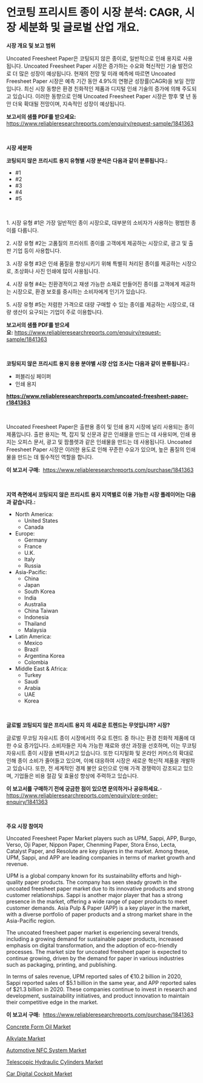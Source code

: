 <p><h1>언코팅 프리시트 종이 시장 분석: CAGR, 시장 세분화 및 글로벌 산업 개요.</h1></p><p><strong>시장 개요 및 보고 범위</strong></p>
<p><p>Uncoated Freesheet Paper은 코팅되지 않은 종이로, 일반적으로 인쇄 용지로 사용됩니다. Uncoated Freesheet Paper 시장은 증가하는 수요와 혁신적인 기술 발전으로 더 많은 성장이 예상됩니다. 현재의 전망 및 미래 예측에 따르면 Uncoated Freesheet Paper 시장은 예측 기간 동안 4.9%의 연평균 성장률(CAGR)을 보일 전망입니다. 최신 시장 동향은 환경 친화적인 제품과 디지털 인쇄 기술의 증가에 의해 주도되고 있습니다. 이러한 동향으로 인해 Uncoated Freesheet Paper 시장은 향후 몇 년 동안 더욱 확대될 전망이며, 지속적인 성장이 예상됩니다.</p></p>
<p><strong>보고서의 샘플 PDF를 받으세요:</strong> <a href="https://www.reliableresearchreports.com/enquiry/request-sample/1841363">https://www.reliableresearchreports.com/enquiry/request-sample/1841363</a></p>
<p>&nbsp;</p>
<p><strong>시장 세분화</strong></p>
<p><strong>코팅되지 않은 프리시트 용지 유형별 시장 분석은 다음과 같이 분류됩니다.:</strong></p>
<p><ul><li>#1</li><li>#2</li><li>#3</li><li>#4</li><li>#5</li></ul></p>
<p>&nbsp;</p>
<p><p>1. 시장 유형 #1은 가장 일반적인 종이 시장으로, 대부분의 소비자가 사용하는 평범한 종이를 다룹니다. </p><p>2. 시장 유형 #2는 고품질의 프리쉬트 종이를 고객에게 제공하는 시장으로, 광고 및 출판 기업 등이 사용합니다.</p><p>3. 시장 유형 #3은 인쇄 품질을 향상시키기 위해 특별히 처리된 종이를 제공하는 시장으로, 초상화나 사진 인쇄에 많이 사용됩니다.</p><p>4. 시장 유형 #4는 친환경적이고 재생 가능한 소재로 만들어진 종이를 고객에게 제공하는 시장으로, 환경 보호를 중시하는 소비자에게 인기가 있습니다.</p><p>5. 시장 유형 #5는 저렴한 가격으로 대량 구매할 수 있는 종이를 제공하는 시장으로, 대량 생산이 요구되는 기업이 주로 이용합니다.</p></p>
<p><strong>보고서의 샘플 PDF를 받으세요:</strong>&nbsp;<a href="https://www.reliableresearchreports.com/enquiry/request-sample/1841363">https://www.reliableresearchreports.com/enquiry/request-sample/1841363</a></p>
<p>&nbsp;</p>
<p><strong> 코팅되지 않은 프리시트 용지 응용 분야별 시장 산업 조사는 다음과 같이 분류됩니다.:</strong></p>
<p><ul><li>퍼블리싱 페이퍼</li><li>인쇄 용지</li></ul></p>
<p><strong><a href="https://www.reliableresearchreports.com/uncoated-freesheet-paper-r1841363">https://www.reliableresearchreports.com/uncoated-freesheet-paper-r1841363</a></strong></p>
<p>&nbsp;</p>
<p><p>Uncoated Freesheet Paper은 출판용 종이 및 인쇄 용지 시장에 널리 사용되는 종이 제품입니다. 출판 용지는 책, 잡지 및 신문과 같은 인쇄물을 만드는 데 사용되며, 인쇄 용지는 오피스 문서, 광고 및 팜플렛과 같은 인쇄물을 만드는 데 사용됩니다. Uncoated Freesheet Paper 시장은 이러한 용도로 인해 꾸준한 수요가 있으며, 높은 품질의 인쇄물을 만드는 데 필수적인 역할을 합니다.</p></p>
<p><strong>이 보고서 구매:</strong>&nbsp; <a href="https://www.reliableresearchreports.com/purchase/1841363">https://www.reliableresearchreports.com/purchase/1841363</a></p>
<p>&nbsp;</p>
<p><strong>지역 측면에서 코팅되지 않은 프리시트 용지 지역별로 이용 가능한 시장 플레이어는 다음과 같습니다.:</strong></p>
<p><ul>
    <li>
        North America:
        <ul>
            <li>United States</li>
            <li>Canada</li>
        </ul>
    </li>
    <li>
        Europe:
        <ul>
            <li>Germany</li>
            <li>France</li>
            <li>U.K.</li>
            <li>Italy</li>
            <li>Russia</li>
        </ul>
    </li>
    <li>
        Asia-Pacific:
        <ul>
            <li>China</li>
            <li>Japan</li>
            <li>South Korea</li>
            <li>India</li>
            <li>Australia</li>
            <li>China Taiwan</li>
            <li>Indonesia</li>
            <li>Thailand</li>
            <li>Malaysia</li>
        </ul>
    </li>
    <li>
        Latin America:
        <ul>
            <li>Mexico</li>
            <li>Brazil</li>
            <li>Argentina Korea</li>
            <li>Colombia</li>
        </ul>
    </li>
    <li>
        Middle East & Africa:
        <ul>
            <li>Turkey</li>
            <li>Saudi</li>
            <li>Arabia</li>
            <li>UAE</li>
            <li>Korea</li>
        </ul>
    </li>
    </ul></p>
<p>&nbsp;</p>
<p><strong>글로벌 코팅되지 않은 프리시트 용지 의 새로운 트렌드는 무엇입니까? 시장?</strong></p>
<p><p>글로벌 무코팅 자유시트 종이 시장에서의 주요 트렌드 중 하나는 환경 친화적 제품에 대한 수요 증가입니다. 소비자들은 지속 가능한 재료와 생산 과정을 선호하며, 이는 무코팅 자유시트 종이 시장을 변화시키고 있습니다. 또한 디지털화 및 온라인 커머스의 확대로 인해 종이 소비가 줄어들고 있으며, 이에 대응하여 시장은 새로운 혁신적 제품을 개발하고 있습니다. 또한, 전 세계적인 경제 불안 요인으로 인해 가격 경쟁력이 강조되고 있으며, 기업들은 비용 절감 및 효율성 향상에 주력하고 있습니다.</p></p>
<p><strong>이 보고서를 구매하기 전에 궁금한 점이 있으면 문의하거나 공유하세요.</strong>- <a href="https://www.reliableresearchreports.com/enquiry/pre-order-enquiry/1841363">https://www.reliableresearchreports.com/enquiry/pre-order-enquiry/1841363</a></p>
<p>&nbsp;</p>
<p><strong>주요 시장 참여자</strong></p>
<p><p>Uncoated Freesheet Paper Market players such as UPM, Sappi, APP, Burgo, Verso, Oji Paper, Nippon Paper, Chenming Paper, Stora Enso, Lecta, Catalyst Paper, and Resolute are key players in the market. Among these, UPM, Sappi, and APP are leading companies in terms of market growth and revenue.</p><p>UPM is a global company known for its sustainability efforts and high-quality paper products. The company has seen steady growth in the uncoated freesheet paper market due to its innovative products and strong customer relationships. Sappi is another major player that has a strong presence in the market, offering a wide range of paper products to meet customer demands. Asia Pulp & Paper (APP) is a key player in the market, with a diverse portfolio of paper products and a strong market share in the Asia-Pacific region.</p><p>The uncoated freesheet paper market is experiencing several trends, including a growing demand for sustainable paper products, increased emphasis on digital transformation, and the adoption of eco-friendly processes. The market size for uncoated freesheet paper is expected to continue growing, driven by the demand for paper in various industries such as packaging, printing, and publishing.</p><p>In terms of sales revenue, UPM reported sales of €10.2 billion in 2020, Sappi reported sales of $5.1 billion in the same year, and APP reported sales of $21.3 billion in 2020. These companies continue to invest in research and development, sustainability initiatives, and product innovation to maintain their competitive edge in the market.</p></p>
<p><strong>이 보고서 구매:</strong>&nbsp;&nbsp;<a href="https://www.reliableresearchreports.com/purchase/1841363">https://www.reliableresearchreports.com/purchase/1841363</a></p>
<p><p><a href="https://issuu.com/reportprime-2/docs/concrete-form-oil-market-size-2030.pptx">Concrete Form Oil Market</a></p><p><a href="https://www.linkedin.com/pulse/alkylate-market-provides-detailed-segmentation-based-type-grryf?trackingId=vXLr6QnzmbStMj3k9MGZYg%3D%3D">Alkylate Market</a></p><p><a href="https://woozy-pyroraptor-a1f.notion.site/Automotive-NFC-System-Market-Trends-and-Market-Analysis-forecasted-for-period-2024-2031-b24e89496d3f401aa54109928f676aeb">Automotive NFC System Market</a></p><p><a href="https://view.publitas.com/reportprime-1/telescopic-hydraulic-cylinders-market-insights-into-market-cagr-market-trends-and-growth-strategies/">Telescopic Hydraulic Cylinders Market</a></p><p><a href="https://github.com/Paul14Anderson63/Market-Research-Report-List-3/blob/main/car-digital-cockpit-market.md">Car Digital Cockpit Market</a></p></p>